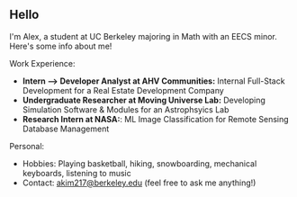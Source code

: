 ## Hello

I'm Alex, a student at UC Berkeley majoring in Math with an EECS minor. Here's some info about me!

Work Experience: 
  - **Intern --> Developer Analyst at AHV Communities:** Internal Full-Stack Development for a Real Estate Development Company
  - **Undergraduate Researcher at Moving Universe Lab:** Developing Simulation Software & Modules for an Astrophsyics Lab
  - **Research Intern at NASA:**: ML Image Classification for Remote Sensing Database Management

Personal:
  - Hobbies: Playing basketball, hiking, snowboarding, mechanical keyboards, listening to music
  - Contact: akim217@berkeley.edu (feel free to ask me anything!)
